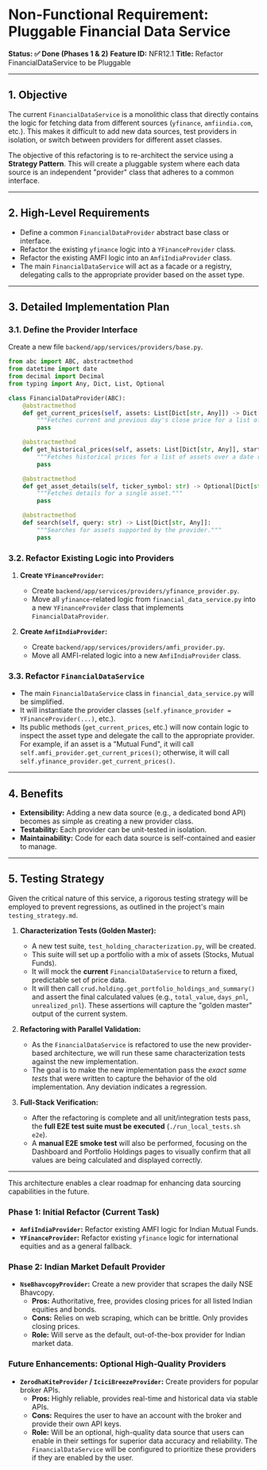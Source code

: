 # Non-Functional Requirement: Pluggable Financial Data Service

**Status: ✅ Done (Phases 1 & 2)**
**Feature ID:** NFR12.1
**Title:** Refactor FinancialDataService to be Pluggable

---

## 1. Objective

The current `FinancialDataService` is a monolithic class that directly contains the logic for fetching data from different sources (`yfinance`, `amfiindia.com`, etc.). This makes it difficult to add new data sources, test providers in isolation, or switch between providers for different asset classes.

The objective of this refactoring is to re-architect the service using a **Strategy Pattern**. This will create a pluggable system where each data source is an independent "provider" class that adheres to a common interface.

---

## 2. High-Level Requirements

-   Define a common `FinancialDataProvider` abstract base class or interface.
-   Refactor the existing `yfinance` logic into a `YFinanceProvider` class.
-   Refactor the existing AMFI logic into an `AmfiIndiaProvider` class.
-   The main `FinancialDataService` will act as a facade or a registry, delegating calls to the appropriate provider based on the asset type.

---

## 3. Detailed Implementation Plan

### 3.1. Define the Provider Interface

Create a new file `backend/app/services/providers/base.py`.

```python
from abc import ABC, abstractmethod
from datetime import date
from decimal import Decimal
from typing import Any, Dict, List, Optional

class FinancialDataProvider(ABC):
    @abstractmethod
    def get_current_prices(self, assets: List[Dict[str, Any]]) -> Dict[str, Dict[str, Decimal]]:
        """Fetches current and previous day's close price for a list of assets."""
        pass

    @abstractmethod
    def get_historical_prices(self, assets: List[Dict[str, Any]], start_date: date, end_date: date) -> Dict[str, Dict[date, Decimal]]:
        """Fetches historical prices for a list of assets over a date range."""
        pass

    @abstractmethod
    def get_asset_details(self, ticker_symbol: str) -> Optional[Dict[str, Any]]:
        """Fetches details for a single asset."""
        pass

    @abstractmethod
    def search(self, query: str) -> List[Dict[str, Any]]:
        """Searches for assets supported by the provider."""
        pass
```

### 3.2. Refactor Existing Logic into Providers

1.  **Create `YFinanceProvider`:**
    *   Create `backend/app/services/providers/yfinance_provider.py`.
    *   Move all `yfinance`-related logic from `financial_data_service.py` into a new `YFinanceProvider` class that implements `FinancialDataProvider`.

2.  **Create `AmfiIndiaProvider`:**
    *   Create `backend/app/services/providers/amfi_provider.py`.
    *   Move all AMFI-related logic into a new `AmfiIndiaProvider` class.

### 3.3. Refactor `FinancialDataService`

*   The main `FinancialDataService` class in `financial_data_service.py` will be simplified.
*   It will instantiate the provider classes (`self.yfinance_provider = YFinanceProvider(...)`, etc.).
*   Its public methods (`get_current_prices`, etc.) will now contain logic to inspect the asset type and delegate the call to the appropriate provider. For example, if an asset is a "Mutual Fund", it will call `self.amfi_provider.get_current_prices()`; otherwise, it will call `self.yfinance_provider.get_current_prices()`.

---

## 4. Benefits

-   **Extensibility:** Adding a new data source (e.g., a dedicated bond API) becomes as simple as creating a new provider class.
-   **Testability:** Each provider can be unit-tested in isolation.
-   **Maintainability:** Code for each data source is self-contained and easier to manage.

---

## 5. Testing Strategy

Given the critical nature of this service, a rigorous testing strategy will be employed to prevent regressions, as outlined in the project's main `testing_strategy.md`.

1.  **Characterization Tests (Golden Master):**
    *   A new test suite, `test_holding_characterization.py`, will be created.
    *   This suite will set up a portfolio with a mix of assets (Stocks, Mutual Funds).
    *   It will mock the **current** `FinancialDataService` to return a fixed, predictable set of price data.
    *   It will then call `crud.holding.get_portfolio_holdings_and_summary()` and assert the final calculated values (e.g., `total_value`, `days_pnl`, `unrealized_pnl`). These assertions will capture the "golden master" output of the current system.

2.  **Refactoring with Parallel Validation:**
    *   As the `FinancialDataService` is refactored to use the new provider-based architecture, we will run these same characterization tests against the new implementation.
    *   The goal is to make the new implementation pass the *exact same tests* that were written to capture the behavior of the old implementation. Any deviation indicates a regression.

3.  **Full-Stack Verification:**
    *   After the refactoring is complete and all unit/integration tests pass, the **full E2E test suite must be executed** (`./run_local_tests.sh e2e`).
    *   A **manual E2E smoke test** will also be performed, focusing on the Dashboard and Portfolio Holdings pages to visually confirm that all values are being calculated and displayed correctly.

---


This architecture enables a clear roadmap for enhancing data sourcing capabilities in the future.

### Phase 1: Initial Refactor (Current Task)
*   **`AmfiIndiaProvider`:** Refactor existing AMFI logic for Indian Mutual Funds.
*   **`YFinanceProvider`:** Refactor existing `yfinance` logic for international equities and as a general fallback.

### Phase 2: Indian Market Default Provider
*   **`NseBhavcopyProvider`:** Create a new provider that scrapes the daily NSE Bhavcopy.
    *   **Pros:** Authoritative, free, provides closing prices for all listed Indian equities and bonds.
    *   **Cons:** Relies on web scraping, which can be brittle. Only provides closing prices.
    *   **Role:** Will serve as the default, out-of-the-box provider for Indian market data.

### Future Enhancements: Optional High-Quality Providers
*   **`ZerodhaKiteProvider` / `IciciBreezeProvider`:** Create providers for popular broker APIs.
    *   **Pros:** Highly reliable, provides real-time and historical data via stable APIs.
    *   **Cons:** Requires the user to have an account with the broker and provide their own API keys.
    *   **Role:** Will be an optional, high-quality data source that users can enable in their settings for superior data accuracy and reliability. The `FinancialDataService` will be configured to prioritize these providers if they are enabled by the user.